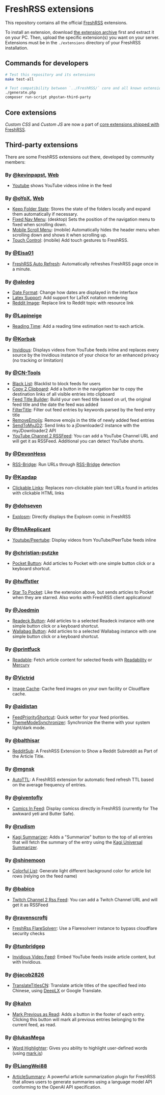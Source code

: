 # FreshRSS extensions

This repository contains all the official [FreshRSS](https://github.com/FreshRSS/FreshRSS) extensions.

To install an extension, download [the extension archive](https://github.com/FreshRSS/Extensions/archive/master.zip) first and extract it on your PC.
Then, upload the specific extension(s) you want on your server.
Extensions must be in the `./extensions` directory of your FreshRSS installation.

## Commands for developers

```sh
# Test this repository and its extensions
make test-all

# Test compatibility between `../FreshRSS/` core and all known extensions from `./repositories.json`
./generate.php
composer run-script phpstan-third-party
```

## Core extensions

*Custom CSS* and *Custom JS* are now a part of [core extensions shipped with FreshRSS](https://github.com/FreshRSS/FreshRSS/tree/edge/lib/core-extensions).

## Third-party extensions

There are some FreshRSS extensions out there, developed by community members:

### By [@kevinpapst](https://github.com/kevinpapst), [Web](https://www.kevinpapst.de/)

* [Youtube](xExtension-YouTube) shows YouTube videos inline in the feed

### By [@oYoX](https://github.com/oyox), [Web](https://oyox.de/)

* [Keep Folder State](https://github.com/oyox/FreshRSS-extensions/tree/master/xExtension-KeepFolderState): Stores the state of the folders locally and expand them automatically if necessary.
* [Fixed Nav Menu](https://github.com/oyox/FreshRSS-extensions/tree/master/xExtension-FixedNavMenu): (desktop) Sets the position of the navigation menu to fixed when scrolling down.
* [Mobile Scroll Menu](https://github.com/oyox/FreshRSS-extensions/tree/master/xExtension-MobileScrollMenu): (mobile) Automatically hides the header menu when scrolling down and shows it when scrolling up.
* [Touch Control](https://github.com/oyox/FreshRSS-extensions/tree/master/xExtension-TouchControl): (mobile) Add touch gestures to FreshRSS.


### By [@Eisa01](https://github.com/Eisa01)

* [FreshRSS Auto Refresh](https://github.com/Eisa01/FreshRSS---Auto-Refresh-Extension): Automatically refreshes FreshRSS page once in a minute.


### By [@aledeg](https://github.com/aledeg)

* [Date Format](https://github.com/aledeg/FreshRSS-extensions/tree/master/xExtension-DateFormat): Change how dates are displayed in the interface
* [Latex Support](https://github.com/aledeg/FreshRSS-extensions/tree/master/xExtension-LatexSupport): Add support for LaTeX notation rendering
* [Reddit Image](https://github.com/aledeg/FreshRSS-extensions/tree/master/xExtension-RedditImage): Replace link to Reddit topic with resource link


### By [@Lapineige](https://github.com/lapineige)

* [Reading Time](https://framagit.org/Lapineige/FreshRSS_Extension-ReadingTime): Add a reading time estimation next to each article.


### By [@Korbak](https://github.com/Korbak)

* [Invidious](https://github.com/Korbak/freshrss-invidious): Displays videos from YouTube feeds inline and replaces every source by the Invidious instance of your choice for an enhanced privacy (no tracking or limitation)

### By [@CN-Tools](https://github.com/cn-tools)

* [Black List](https://github.com/cn-tools/cntools_FreshRssExtensions/tree/master/xExtension-BlackList): Blacklist to block feeds for users
* [Copy 2 Clipboard](https://github.com/cn-tools/cntools_FreshRssExtensions/tree/master/xExtension-Copy2Clipboard): Add a button in the navigation bar to copy the destination links of all visible entries into clipboard
* [Feed Title Builder](https://github.com/cn-tools/cntools_FreshRssExtensions/tree/master/xExtension-FeedTitleBuilder): Build your own feed title based on url, the original feed title and the date the feed was added
* [FilterTitle](https://github.com/cn-tools/cntools_FreshRssExtensions/tree/master/xExtension-FilterTitle): Filter out feed entries by keywords parsed by the feed entry title
* [RemoveEmojis](https://github.com/cn-tools/cntools_FreshRssExtensions/tree/master/xExtension-RemoveEmojis): Remove emojis in the title of newly added feed entries
* [SendToMyJD2](https://github.com/cn-tools/cntools_FreshRssExtensions/tree/master/xExtension-SendToMyJD2): Send links to a jDownloader2 instance with the myJDownloader2 API
* [YouTube Channel 2 RSSFeed](https://github.com/cn-tools/cntools_FreshRssExtensions/tree/master/xExtension-YouTubeChannel2RssFeed): You can add a YouTube Channel URL and will get it as RSSFeed. Additional you can detect YouTube shorts.

### By [@DevonHess](https://github.com/DevonHess)

* [RSS-Bridge](https://github.com/DevonHess/FreshRSS-Extensions/tree/main/xExtension-RssBridge): Run URLs through [RSS-Bridge](https://github.com/rss-bridge/rss-bridge) detection

### By [@Kapdap](https://github.com/Kapdap)

* [Clickable Links](https://github.com/kapdap/freshrss-extensions/tree/master/xExtension-ClickableLinks): Replaces non-clickable plain text URLs found in articles with clickable HTML links

### By [@dohseven](https://framagit.org/dohseven)

* [Explosm](https://framagit.org/dohseven/freshrss-explosm): Directly displays the Explosm comic in FreshRSS

### By [@ImAReplicant](https://framagit.org/ImAReplicant)

* [Youtube/Peertube](https://framagit.org/ImAReplicant/freshrss-youtube): Display videos from YouTube/PeerTube feeds inline

### By [@christian-putzke](https://github.com/christian-putzke/)

* [Pocket Button](https://github.com/christian-putzke/freshrss-pocket-button): Add articles to Pocket with one simple button click or a keyboard shortcut.

### By [@huffstler](https://github.com/huffstler)

* [Star To Pocket](https://github.com/huffstler/xExtension-StarToPocket): Like the extension above, but sends articles to Pocket when they are starred. Also works with FreshRSS client applications!

### By [@Joedmin](https://github.com/Joedmin/)

* [Readeck Button](https://github.com/Joedmin/xExtension-readeck-button): Add articles to a selected Readeck instance with one simple button click or a keyboard shortcut.
* [Wallabag Button](https://github.com/Joedmin/xExtension-wallabag-button): Add articles to a selected Wallabag instance with one simple button click or a keyboard shortcut.

### By [@printfuck](https://github.com/printfuck/)

* [Readable](https://github.com/printfuck/xExtension-Readable): Fetch article content for selected feeds with [Readability](https://github.com/mozilla/readability) or [Mercury](https://github.com/postlight/mercury-parser)

### By [@Victrid](https://github.com/Victrid/)

* [Image Cache](https://github.com/Victrid/freshrss-image-cache-plugin): Cache feed images on your own facility or Cloudflare cache.

### By [@aidistan](https://github.com/aidistan)

* [FeedPriorityShortcut](https://github.com/aidistan/freshrss-extensions#feed-priority-shortcut): Quick setter for your feed priorities.
* [ThemeModeSynchronizer](https://github.com/aidistan/freshrss-extensions#theme-mode-synchronizer): Synchronize the theme with your system light/dark mode.

### By [@balthisar](https://github.com/balthisar)

* [RedditSub](https://github.com/balthisar/xExtension-RedditSub): A FreshRSS Extension to Show a Reddit Subreddit as Part of the Article Title.

### By [@mgnsk](https://github.com/mgnsk)

* [AutoTTL](https://github.com/mgnsk/FreshRSS-AutoTTL): A FreshRSS extension for automatic feed refresh TTL based on the average frequency of entries.

### By [@giventofly](https://github.com/giventofly)

* [Comics In Feed](https://github.com/giventofly/freshrss-comicsinfeed): Display comicss directly in FreshRSS (currently for The awkward yeti and Butter Safe).

### By [@rudism](https://code.sitosis.com/rudism)

* [Kagi Summarizer](https://code.sitosis.com/rudism/freshrss-kagi-summarizer): Adds a "Summarize" button to the top of all entries that will fetch the summary of the entry using the [Kagi Universal Summarizer](https://kagi.com/summarizer/index.html).

### By [@shinemoon](https://github.com/shinemoon)

* [Colorful List](https://github.com/shinemoon/FreshRSS-Dev/tree/master/extensions/xExtension-ColorfulList): Generate light different background color for article list rows (relying on the feed name)

### By [@babico](https://github.com/babico)

* [Twitch Channel 2 Rss Feed](https://github.com/babico/xExtension-TwitchChannel2RssFeed): You can add a Twitch Channel URL and will get it as RSSFeed

### By [@ravenscroftj](https://github.com/ravenscroftj)

* [FreshRss FlareSolverr](https://github.com/ravenscroftj/freshrss-flaresolverr-extension): Use a Flaresolverr instance to bypass cloudflare security checks

### By [@tunbridgep](https://github.com/tunbridgep)

* [Invidious Video Feed](https://github.com/tunbridgep/freshrss-invidious/tree/master/xExtension-Invidious): Embed YouTube feeds inside article content, but with Invidious.

### By [@jacob2826](https://github.com/jacob2826)

* [TranslateTitlesCN](https://github.com/jacob2826/FreshRSS-TranslateTitlesCN): Translate article titles of the specified feed into Chinese, using [DeepLX](https://github.com/OwO-Network/DeepLX) or Google Translate.

### By [@kalvn](https://github.com/kalvn)

* [Mark Previous as Read](https://github.com/kalvn/freshrss-mark-previous-as-read): Adds a button in the footer of each entry. Clicking this button will mark all previous entries belonging to the current feed, as read.

### By [@lukasMega](https://github.com/lukasMega)

* [Word Highlighter](https://github.com/lukasMega/Extensions-FreshRSS-): Gives you ability to highlight user-defined words (using [mark.js](https://github.com/julkue/mark.js))

### By [@LiangWei88](https://github.com/LiangWei88)

* [ArticleSummary](https://github.com/LiangWei88/xExtension-ArticleSummary): A powerful article summarization plugin for FreshRSS that allows users to generate summaries using a language model API conforming to the OpenAI API specification.
